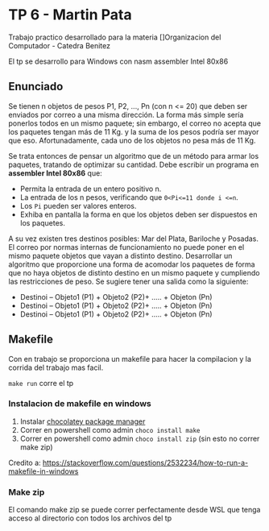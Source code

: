 # TP 6 - Martin Pata

Trabajo practico desarrollado para la materia []Organizacion del Computador - Catedra Benitez

El tp se desarrollo para Windows con nasm assembler Intel 80x86

## Enunciado

Se tienen n objetos de pesos P1, P2, ..., Pn (con n <= 20) que deben ser enviados por correo a una misma dirección. La forma más simple sería ponerlos todos en un mismo paquete; sin embargo, el correo no acepta que los paquetes tengan más de 11 Kg. y la suma de los pesos podría ser mayor que eso. Afortunadamente, cada uno de los objetos no pesa más de 11 Kg.

Se trata entonces de pensar un algoritmo que de un método para armar los paquetes, tratando de optimizar su cantidad. Debe escribir un programa en **assembler Intel 80x86** que:

- Permita la entrada de un entero positivo n.
- La entrada de los n pesos, verificando que `0<Pi<=11 donde i <=n`.
- Los `Pi` pueden ser valores enteros.
- Exhiba en pantalla la forma en que los objetos deben ser dispuestos en los paquetes.

A su vez existen tres destinos posibles: Mar del Plata, Bariloche y Posadas. El correo por normas internas de funcionamiento no puede poner en el mismo paquete objetos que vayan a distinto destino. Desarrollar un algoritmo que proporcione una forma de acomodar los paquetes de forma que no haya objetos de distinto destino en un mismo paquete y cumpliendo las restricciones de peso. Se sugiere tener una salida como la siguiente:

- Destinoi – Objeto1 (P1) + Objeto2 (P2)+ ..... + Objeton (Pn)
- Destinoi – Objeto1 (P1) + Objeto2 (P2)+ ..... + Objeton (Pn)
- Destinoi – Objeto1 (P1) + Objeto2 (P2)+ ..... + Objeton (Pn)

## Makefile

Con en trabajo se proporciona un makefile para hacer la compilacion y la corrida del trabajo mas facil.

`make run` corre el tp

### Instalacion de makefile en windows

1. Instalar [chocolatey package manager](https://chocolatey.org/install)
2. Correr en powershell como admin `choco install make`
3. Correr en powershell como admin `choco install zip` (sin esto no correr make zip)

Credito a: https://stackoverflow.com/questions/2532234/how-to-run-a-makefile-in-windows

### Make zip

El comando make zip se puede correr perfectamente desde WSL que tenga acceso al directorio con todos los archivos del tp